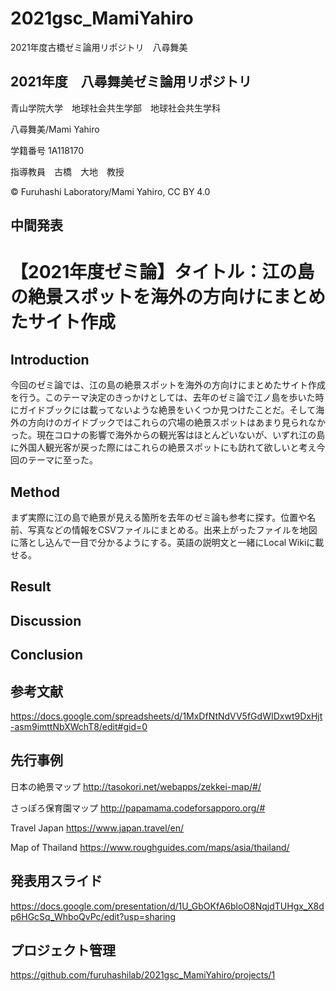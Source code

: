# 2021gsc_MamiYahiro
2021年度古橋ゼミ論用リポジトリ　八尋舞美

## 2021年度　八尋舞美ゼミ論用リポジトリ

青山学院大学　地球社会共生学部　地球社会共生学科

八尋舞美/Mami Yahiro

学籍番号 1A118170

指導教員　古橋　大地　教授

© Furuhashi Laboratory/Mami Yahiro, CC BY 4.0

## 中間発表


# 【2021年度ゼミ論】タイトル：江の島の絶景スポットを海外の方向けにまとめたサイト作成

## Introduction
今回のゼミ論では、江の島の絶景スポットを海外の方向けにまとめたサイト作成を行う。このテーマ決定のきっかけとしては、去年のゼミ論で江ノ島を歩いた時にガイドブックには載ってないような絶景をいくつか見つけたことだ。そして海外の方向けのガイドブックではこれらの穴場の絶景スポットはあまり見られなかった。現在コロナの影響で海外からの観光客はほとんどいないが、いずれ江の島に外国人観光客が戻った際にはこれらの絶景スポットにも訪れて欲しいと考え今回のテーマに至った。

## Method
まず実際に江の島で絶景が見える箇所を去年のゼミ論も参考に探す。位置や名前、写真などの情報をCSVファイルにまとめる。出来上がったファイルを地図に落とし込んで一目で分かるようにする。英語の説明文と一緒にLocal Wikiに載せる。

## Result

## Discussion

## Conclusion

## 参考文献
https://docs.google.com/spreadsheets/d/1MxDfNtNdVV5fGdWIDxwt9DxHjt-asm9imttNbXWchT8/edit#gid=0

## 先行事例
日本の絶景マップ
http://tasokori.net/webapps/zekkei-map/#/

さっぽろ保育園マップ
http://papamama.codeforsapporo.org/#

Travel Japan
https://www.japan.travel/en/

Map of Thailand
https://www.roughguides.com/maps/asia/thailand/

## 発表用スライド
https://docs.google.com/presentation/d/1U_GbOKfA6bloO8NqjdTUHgx_X8dp6HGcSq_WhboQvPc/edit?usp=sharing

## プロジェクト管理
https://github.com/furuhashilab/2021gsc_MamiYahiro/projects/1
